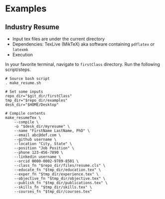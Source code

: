 # Examples

## Industry Resume

* Input tex files are under the current directory
* Dependencies: TexLive (MikTeX) aka software containing 
	`pdflatex` or `latexmk`
* Execution

In your favorite terminal, navigate to `firstClass` 
directory. Run the following script/steps.

```Shell
# Source bash script
. make_resume.sh

# Set some inputs
repo_dir="$git_dir/firstClass"
tmp_dir="$repo_dir/examples"
desk_dir="$HOME/Desktop"

# Compile contents
make_resumeTex \
	--compile \
	-o "$desk_dir/myresume" \
	--name "FirstName LastName, PhD" \
	--email abc@def.com \
	--github username \
	--location "City, State" \
	--position "Job Position" \
	--phone 123-456-7890 \
	--linkedin username \
	--orcid 0000-0002-9789-8501 \
	--class_fn "$repo_dir/files/resume.cls" \
	--educate_fn "$tmp_dir/education.tex" \
	--exper_fn "$tmp_dir/experience.tex" \
	--objective_fn "$tmp_dir/objective.tex" \
	--publish_fn "$tmp_dir/publications.tex" \
	--skills_fn "$tmp_dir/skills.tex" \
	--courses_fn "$tmp_dir/courses.tex"

```
